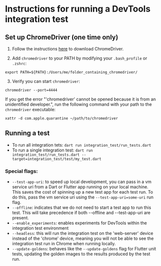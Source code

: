 # Instructions for running a DevTools integration test

## Set up ChromeDriver (one time only)

1. Follow the instructions [here](https://docs.flutter.dev/cookbook/testing/integration/introduction#5b-web) to download ChromeDriver.

2. Add `chromedriver` to your PATH by modifying your `.bash_profile` or `.zshrc`:

```
export PATH=${PATH}:/Users/me/folder_containing_chromedriver/
```

3. Verify you can start `chromedriver`:

```
chromedriver --port=4444
```

If you get the error "'chromedriver' cannot be opened because it is from an unidentified developer.", run the following command with your path to the `chromedriver` executable:

```
xattr -d com.apple.quarantine ~/path/to/chromedriver
```

## Running a test

- To run all integration tets: `dart run integration_test/run_tests.dart`
- To run a single integration test: `dart run integration_test/run_tests.dart --target=integration_test/test/my_test.dart`

### Special flags:

- `--test-app-uri`: to speed up local development, you can pass in a vm service uri from a Dart or Flutter 
app running on your local machine. This saves the cost of spinning up a new test app for each test run. To 
do this, pass the vm service uri using the `--test-app-uri=some-uri` run flag.
- `--offline`: indicates that we do not need to start a test app to run this test. This will take precedence
if both --offline and --test-app-uri are present.
- `--enable_experiments`: enables experiments for DevTools within the integration test environment
- `--headless`: this will run the integration test on the 'web-server' device instead of the 'chrome' device, meaning you will not be able to see the integration test run in Chrome when running locally. 
- `--update-goldens`: behaves like the `--update-goldens` flag for Flutter unit tests,
updating the golden images to the results produced by the test run. 
